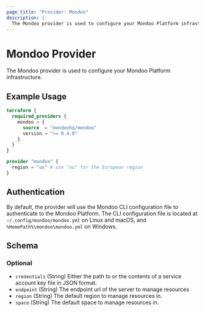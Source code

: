 ```yaml
---
page_title: "Provider: Mondoo"
description: |-
  The Mondoo provider is used to configure your Mondoo Platform infrastructure.
---
```


# Mondoo Provider

The Mondoo provider is used to configure your Mondoo Platform infrastructure.

## Example Usage

```terraform
terraform {
  required_providers {
    mondoo = {
      source  = "mondoohq/mondoo"
      version = ">= 0.4.0"
    }
  }
}

provider "mondoo" {
  region = "us" # use "eu" for the European region
}
```

## Authentication

By default, the provider will use the Mondoo CLI configuration file to authenticate to the Mondoo Platform. The CLI configuration file is located at `~/.config/mondoo/mondoo.yml` on Linux and macOS, and `%HomePath%\mondoo\mondoo.yml` on Windows.

<!-- schema generated by tfplugindocs -->
## Schema

### Optional

- `credentials` (String) Either the path to or the contents of a service account key file in JSON format.
- `endpoint` (String) The endpoint url of the server to manage resources
- `region` (String) The default region to manage resources in.
- `space` (String) The default space to manage resources in.